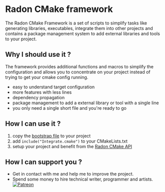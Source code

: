# Radon CMake framework
The Radon CMake Framework is a set of scripts to simplify tasks like generating libraries, executables, integrate them into other projects and contains a package management system to add external libraries and tools to your project.

## Why I should use it ?
The framework provides additional functions and macros to simplify the configuration and allows you to concentrate on your project instead of trying to get your cmake config running.
* easy to understand target configuration
* more features with less lines
* dependency propagation
* package management to add a external library or tool with a single line
* you only need a single short file and you're ready to go

## How I can use it ?
1. copy the [bootstrap file](https://github.com/Codefeed-Org/RadonCMakeFramework/blob/master/extern/Integrate.cmake) to your project
2. add `include("Integrate.cmake")` to your CMakeLists.txt
3. setup your project and benefit from the [Radon CMake API](https://github.com/Codefeed-Org/RadonCMakeFramework/wiki)

## How I can support you ?
* Get in contact with me and help me to improve the project.
* Spend some money to hire technical writer, programmer and artists.
<br>[![Patreon](https://cloud.githubusercontent.com/assets/8225057/5990484/70413560-a9ab-11e4-8942-1a63607c0b00.png)](http://www.patreon.com/codefeed)

